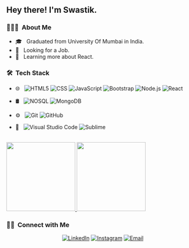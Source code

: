 <h2> Hey there! I'm Swastik.</h2>

<h3> 👨🏻‍💻 &nbsp;About Me </h3>

- 🎓 &nbsp; Graduated from University Of Mumbai in India.
- 💼 &nbsp; Looking for a Job.
- 🌱 &nbsp; Learning more about React.


<h3> 🛠 &nbsp;Tech Stack</h3>

- 🌐 &nbsp;
  ![HTML5](https://img.shields.io/badge/-HTML5-333333?style=flat&logo=HTML5)
  ![CSS](https://img.shields.io/badge/-CSS-333333?style=flat&logo=CSS3&logoColor=1572B6)
  ![JavaScript](https://img.shields.io/badge/-JavaScript-333333?style=flat&logo=javascript)
  ![Bootstrap](https://img.shields.io/badge/-Bootstrap-333333?style=flat&logo=bootstrap&logoColor=563D7C)
  ![Node.js](https://img.shields.io/badge/-Node.js-333333?style=flat&logo=node.js)
  ![React](https://img.shields.io/badge/-React-333333?style=flat&logo=react)
- 🛢 &nbsp;
  ![NOSQL](https://img.shields.io/badge/-NoSql-333333?style=flat&logo=no-sql)
  ![MongoDB](https://img.shields.io/badge/-MongoDB-333333?style=flat&logo=mongodb)
- ⚙️ &nbsp;
  ![Git](https://img.shields.io/badge/-Git-333333?style=flat&logo=git)
  ![GitHub](https://img.shields.io/badge/-GitHub-333333?style=flat&logo=github)
  
- 🔧 &nbsp;
  ![Visual Studio Code](https://img.shields.io/badge/-Visual%20Studio%20Code-333333?style=flat&logo=visual-studio-code&logoColor=007ACC)
  ![Sublime](https://img.shields.io/badge/-Sublime-333333?style=flat&logo=Sublime&logoColor=2C2255)
  

<br/>

<a href="https://github.com/Swastik">
  <img height="180em" src="https://github-readme-stats.vercel.app/api?username=Swastik18&theme=buefy&show_icons=true" />
  <img height="180em" src="https://github-readme-stats.vercel.app/api/top-langs/?username=Swastik18&theme=buefy&layout=compact" />
</a>

<br/>

<h3> 🤝🏻 &nbsp;Connect with Me </h3>

<p align="center">
<a href="https://www.linkedin.com/in/swastik-sonkusare-2b8679176"><img alt="LinkedIn" src="https://img.shields.io/badge/LinkedIn-Swastik%20Sonkusare-blue?style=flat-square&logo=linkedin"></a>
<a href="https://www.instagram.com/fire_bolt17/"><img alt="Instagram" src="https://img.shields.io/badge/Instagram-Swastik-blue?style=flat-square&logo=instagram"></a>
<a href="mailto:swastik.sonkusare18@gmail.com"><img alt="Email" src="https://img.shields.io/badge/Email-swastik.sonkusare18@gmail.com-blue?style=flat-square&logo=gmail"></a>
</p>

